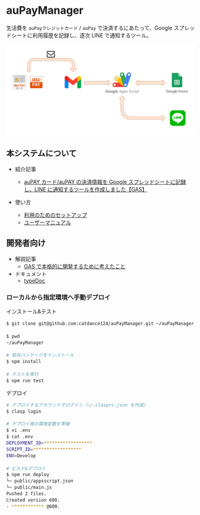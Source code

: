 # auPayManager

生活費を `auPayクレジットカード` / `auPay` で決済するにあたって、Google スプレッドシートに利用履歴を記録し、逐次 LINE で通知するツール。

<img src="/docs/assets/overview.png" width="700">

## 本システムについて

-   紹介記事

    -   [auPAY カード/auPAY の決済情報を Google スプレッドシートに記録し、LINE に通知するツールを作成しました【GAS】](https://zenn.dev/catdance124/articles/au-pay-manager-introduction)

-   使い方
    -   [利用のためのセットアップ](https://zenn.dev/catdance124/articles/au-pay-manager-introduction#%E5%88%A9%E7%94%A8%E3%81%AE%E3%81%9F%E3%82%81%E3%81%AE%E3%82%BB%E3%83%83%E3%83%88%E3%82%A2%E3%83%83%E3%83%97)
    -   [ユーザーマニュアル](https://zenn.dev/catdance124/books/au-pay-manager-development/viewer/user_manual)

## 開発者向け

-   解説記事
    -   [GAS で本格的に開発するために考えたこと](https://zenn.dev/catdance124/books/au-pay-manager-development)
-   ドキュメント
    -   [typeDoc](https://catdance124.github.io/auPayManager/typedoc/)

### ローカルから指定環境へ手動デプロイ

インストール&テスト

```sh
$ git clone git@github.com:catdance124/auPayManager.git ~/auPayManager

$ pwd
~/auPayManager

# 依存パッケージをインストール
$ npm install

# テストを実行
$ npm run test
```

デプロイ

```sh
# デプロイするアカウントでログイン（~/.clasprc.json を作成）
$ clasp login

# デプロイ用の環境変数を準備
$ vi .env
$ cat .env
DEPLOYMENT_ID=******************
SCRIPT_ID=******************
ENV=Develop

# ビルド&デプロイ
$ npm run deploy
└─ public/appsscript.json
└─ public/main.js
Pushed 2 files.
Created version 600.
- ************ @600.
```
